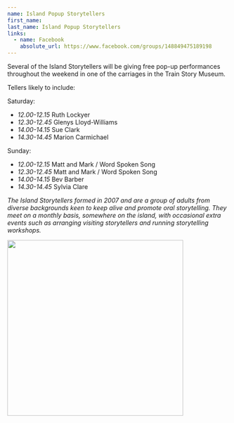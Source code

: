 ```yaml
---
name: Island Popup Storytellers
first_name: 
last_name: Island Popup Storytellers
links:
  - name: Facebook
    absolute_url: https://www.facebook.com/groups/148849475189198
---
```


Several of the Island Storytellers will be giving free pop-up performances throughout the weekend in one of the carriages in the Train Story Museum.

Tellers likely to include:

Saturday:

- *12.00-12.15* Ruth Lockyer
- *12.30-12.45* Glenys Lloyd-Williams
- *14.00-14.15* Sue Clark
- *14.30-14.45* Marion Carmichael

Sunday:

- *12.00-12.15* Matt and Mark / Word Spoken Song
- *12.30-12.45* Matt and Mark / Word Spoken Song
- *14.00-14.15* Bev Barber
- *14.30-14.45* Sylvia Clare

*The Island Storytellers formed in 2007 and are a group of adults from diverse backgrounds keen to keep alive and promote oral storytelling. They meet on a monthly basis, somewhere on the island, with occasional extra events such as arranging visiting storytellers and running storytelling workshops.*

<img src="../../assets/images/island_storytellers.jpg" width=400 />
